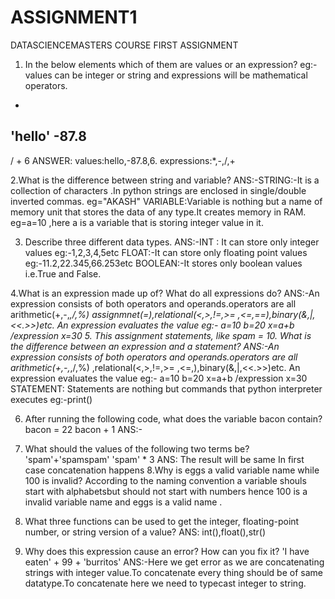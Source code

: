 # ASSIGNMENT1
DATASCIENCEMASTERS COURSE FIRST ASSIGNMENT 
1. In the below elements which of them are values or an expression? eg:- values can be
integer or string and expressions will be mathematical operators.
*
'hello'
-87.8
-
/
+
6
ANSWER:  values:hello,-87.8,6.
         expressions:*,-,/,+
         
2.What is the difference between string and variable?
ANS:-STRING:-It is a collection of characters .In python strings are enclosed in single/double inverted commas.
    eg="AKASH"
    VARIABLE:Variable is nothing but a name of memory unit that stores the data of any type.It creates memory in RAM.
    eg=a=10 ,here a is a variable that is storing integer value in it.

3. Describe three different data types.
ANS:-INT : It can store only integer values
eg:-1,2,3,4,5etc
FLOAT:-It can store only floating point values
eg:-11.2,22.345,66.253etc
BOOLEAN:-It stores only boolean values i.e.True and False.

4.What is an expression made up of? What do all expressions do?
 ANS:-An expression consists of both operators and operands.operators are all arithmetic(+,-,*,/,%) assignmnet(=),relational(<,>,!=,>= ,<=,==),binary(&,|,<<.>>)etc.
  An expression evaluates the value 
  eg:-
        a=10
        b=20
        x=a+b     /expression
        x=30
 5. This assignment statements, like spam = 10. What is the difference between an
expression and a statement?
ANS:-An expression consists of both operators and operands.operators are all arithmetic(+,-,*,/,%) ,relational(<,>,!=,>= ,<=,),binary(&,|,<<.>>)etc.
  An expression evaluates the value 
  eg:-
        a=10
        b=20
        x=a+b     /expression
        x=30
 STATEMENT:
 Statements are nothing but commands that python interpreter executes 
 eg:-print()
 
 
 
 
 6. After running the following code, what does the variable bacon contain?
bacon = 22
bacon + 1
ANS:-
 
 
7. What should the values of the following two terms be?
'spam'+'spamspam'
'spam' * 3 
 ANS:
      The result will be same
      In first case concatenation happens
8.Why is eggs a valid variable name while 100 is invalid? 
 According to the naming convention a variable shouls start with alphabetsbut  should not start with numbers hence 100 is a invalid variable name and eggs is a valid name .
 
9. What three functions can be used to get the integer, floating-point number, or string
version of a value?
ANS:
    int(),float(),str()
    
 10. Why does this expression cause an error? How can you fix it?
'I have eaten' + 99 +  'burritos'
ANS:-Here we get error as we are concatenating strings with integer value.To concatenate every thing should be of same datatype.To concatenate here we need to typecast integer to string.
 
